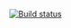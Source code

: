 [![Build status](https://ci.appveyor.com/api/projects/status/akgn80lokblyeoyh?svg=true)](https://ci.appveyor.com/project/Flynt666/autodz2-1)

